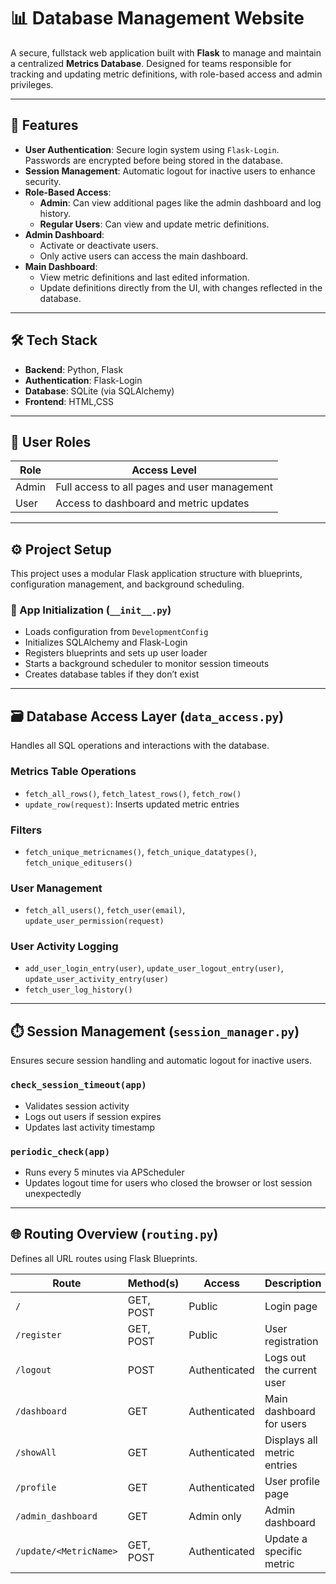 # 📊 Database Management Website

A secure, fullstack web application built with **Flask** to manage and maintain a centralized **Metrics Database**. Designed for teams responsible for tracking and updating metric definitions, with role-based access and admin privileges.

---

## 🔧 Features

- **User Authentication**: Secure login system using `Flask-Login`. Passwords are encrypted before being stored in the database.
- **Session Management**: Automatic logout for inactive users to enhance security.
- **Role-Based Access**:
  - **Admin**: Can view additional pages like the admin dashboard and log history.
  - **Regular Users**: Can view and update metric definitions.
- **Admin Dashboard**:
  - Activate or deactivate users.
  - Only active users can access the main dashboard.
- **Main Dashboard**:
  - View metric definitions and last edited information.
  - Update definitions directly from the UI, with changes reflected in the database.

---

## 🛠️ Tech Stack

- **Backend**: Python, Flask  
- **Authentication**: Flask-Login  
- **Database**: SQLite (via SQLAlchemy)  
- **Frontend**: HTML,CSS

---

## 👤 User Roles

| Role   | Access Level |
|--------|--------------|
| Admin  | Full access to all pages and user management |
| User   | Access to dashboard and metric updates |

---

## ⚙️ Project Setup

This project uses a modular Flask application structure with blueprints, configuration management, and background scheduling.

### 🔑 App Initialization (`__init__.py`)

- Loads configuration from `DevelopmentConfig`
- Initializes SQLAlchemy and Flask-Login
- Registers blueprints and sets up user loader
- Starts a background scheduler to monitor session timeouts
- Creates database tables if they don’t exist

---

## 🗃️ Database Access Layer (`data_access.py`)

Handles all SQL operations and interactions with the database.

### Metrics Table Operations

- `fetch_all_rows()`, `fetch_latest_rows()`, `fetch_row()`
- `update_row(request)`: Inserts updated metric entries

### Filters

- `fetch_unique_metricnames()`, `fetch_unique_datatypes()`, `fetch_unique_editusers()`

### User Management

- `fetch_all_users()`, `fetch_user(email)`, `update_user_permission(request)`

### User Activity Logging

- `add_user_login_entry(user)`, `update_user_logout_entry(user)`, `update_user_activity_entry(user)`
- `fetch_user_log_history()`

---

## ⏱️ Session Management (`session_manager.py`)

Ensures secure session handling and automatic logout for inactive users.

### `check_session_timeout(app)`

- Validates session activity
- Logs out users if session expires
- Updates last activity timestamp

### `periodic_check(app)`

- Runs every 5 minutes via APScheduler
- Updates logout time for users who closed the browser or lost session unexpectedly

---

## 🌐 Routing Overview (`routing.py`)

Defines all URL routes using Flask Blueprints.

| Route | Method(s) | Access | Description |
|-------|-----------|--------|-------------|
| `/` | GET, POST | Public | Login page |
| `/register` | GET, POST | Public | User registration |
| `/logout` | POST | Authenticated | Logs out the current user |
| `/dashboard` | GET | Authenticated | Main dashboard for users |
| `/showAll` | GET | Authenticated | Displays all metric entries |
| `/profile` | GET | Authenticated | User profile page |
| `/admin_dashboard` | GET | Admin only | Admin dashboard |
| `/update/<MetricName>` | GET, POST | Authenticated | Update a specific metric |
